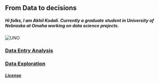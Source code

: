 ## From Data to decisions

##### Hi folks, I am Akhil Kodali. Currently a graduate student in University of Nebraska at Omaha working on data science projects.
![UNO](https://images.app.goo.gl/S1KNsRpzvTcuRLd47)


### [Data Entry Analysis](https://www.unomaha.edu/)


### [Data Exploration](https://www.unomaha.edu/)




##### [License](https://github.com/akodali1/Data-to-decision-class/blob/main/LICENSE)
